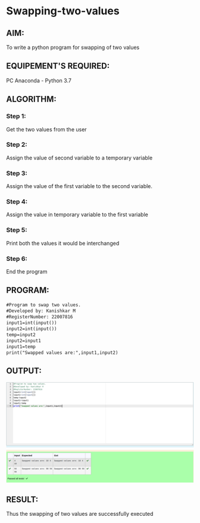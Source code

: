 # Swapping-two-values

## AIM:

To write a python program for swapping of two values

## EQUIPEMENT'S REQUIRED: 

PC
Anaconda - Python 3.7

## ALGORITHM:

### Step 1:
Get the two values from the user
### Step 2: 
Assign the value of second variable to a temporary variable 
### Step 3: 
Assign the value of the first variable to the second variable.
### Step 4:  
Assign the value in temporary variable to the first variable
### Step 5: 
Print both the values it would be interchanged
### Step 6: 
End the program

## PROGRAM:
```
#Program to swap two values.
#Developed by: Kanishkar M
#RegisterNumber: 22007816
input1=int(input())
input2=int(input())
temp=input2
input2=input1
input1=temp
print("Swapped values are:",input1,input2)
```
## OUTPUT:  

![](swappingtwovalues.png)

## RESULT:

Thus the swapping of two values are successfully executed



